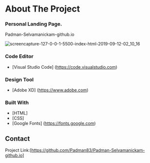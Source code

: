 # About The Project

### Personal Landing Page.

Padman-Selvamanickam-github.io

![screencapture-127-0-0-1-5500-index-html-2019-09-12-02_10_16](https://user-images.githubusercontent.com/45048950/64723278-ce577600-d502-11e9-932e-07e610aa017f.png)

### Code Editor
* [Visual Studio Code] (https://code.visualstudio.com)

### Design Tool
* [Adobe XD] (https://www.adobe.com)

### Built With
* [HTML]
* [CSS] 
* [Google Fonts] (https://fonts.google.com)

## Contact

Project Link:[https://github.com/Padman83/Padman-Selvamanickam-github.io]
